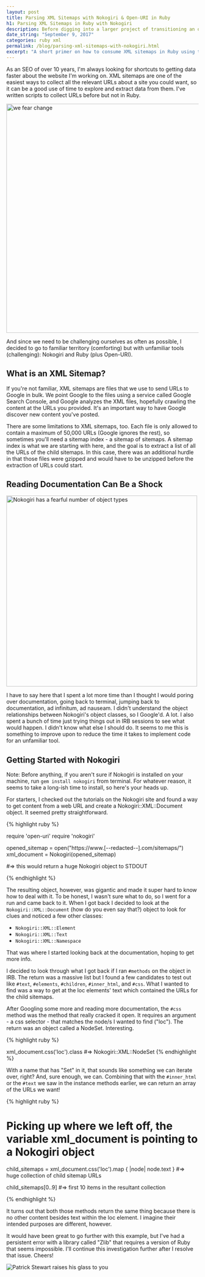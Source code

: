 ```yaml
---
layout: post
title: Parsing XML Sitemaps with Nokogiri & Open-URI in Ruby
h1: Parsing XML Sitemaps in Ruby with Nokogiri
description: Before digging into a larger project of transitioning an old BASH script of mine to Ruby, I wanted to get familiar with Nokogiri
date_string: "September 9, 2017"
categories: ruby xml
permalink: /blog/parsing-xml-sitemaps-with-nokogiri.html
excerpt: "A short primer on how to consume XML sitemaps in Ruby using the Nokogiri gem and get at the good stuff."
---
```


As an SEO of over 10 years, I'm always looking for shortcuts to getting data faster about the website I'm working on. XML sitemaps are one of the easiest ways to collect all the relevant URLs about a site you could want, so it can be a good use of time to explore and extract data from them. I've written scripts to collect URLs before but not in Ruby.

<img src="https://i.giphy.com/media/FFUOouOEv3rKo/giphy.webp" alt="we fear change" width="600">

And since we need to be challenging ourselves as often as possible, I decided to go to familiar territory (comforting) but with unfamiliar tools (challenging): Nokogiri and Ruby (plus Open-URI).

## What is an XML Sitemap?

If you're not familiar, XML sitemaps are files that we use to send URLs to Google in bulk. We point Google to the files using a service called Google Search Console, and Google analyzes the XML files, hopefully crawling the content at the URLs you provided. It's an important way to have Google discover new content you've posted.

There are some limitations to XML sitemaps, too. Each file is only allowed to contain a maximum of 50,000 URLs (Google ignores the rest), so sometimes you'll need a sitemap index - a sitemap of sitemaps. A sitemap index is what we are starting with here, and the goal is to extract a list of all the URLs of the child sitemaps. In this case, there was an additional hurdle in that those files were gzipped and would have to be unzipped before the extraction of URLs could start.

## Reading Documentation Can Be a Shock

<img src="https://media3.giphy.com/media/Ki9ZNTNS7aC9q/giphy.gif" alt="Nokogiri has a fearful number of object types" width="500">

I have to say here that I spent a lot more time than I thought I would poring over documentation, going back to terminal, jumping back to documentation, ad infinitum, ad nauseam. I didn't understand the object relationships between Nokogiri's object classes, so I Google'd. A lot. I also spent a bunch of time just trying things out in IRB sessions to see what would happen. I didn't know what else I should do. It seems to me this is something to improve upon to reduce the time it takes to implement code for an unfamiliar tool.

## Getting Started with Nokogiri

Note: Before anything, if you aren't sure if Nokogiri is installed on your machine, run `gem install nokogiri` from terminal. For whatever reason, it seems to take a long-ish time to install, so here's your heads up.

For starters, I checked out the tutorials on the Nokogiri site and found a way to get content from a web URL and create a Nokogiri::XML::Document object. It seemed pretty straightforward.

{% highlight ruby %}

require 'open-uri'
require 'nokogiri'

opened_sitemap = open("https://www.[--redacted--].com/sitemaps/")
xml_document = Nokogiri(opened_sitemap)

#=> this would return a huge Nokogiri object to STDOUT

{% endhighlight %}

The resulting object, however, was gigantic and made it super hard to know how to deal with it. To be honest, I wasn't sure what to do, so I went for a run and came back to it. When I got back I decided to look at the `Nokogiri::XML::Document` (how do you even say that?) object to look for clues and noticed a few other classes:

- `Nokogiri::XML::Element`
- `Nokogiri::XML::Text`
- `Nokogiri::XML::Namespace`

That was where I started looking back at the documentation, hoping to get more info.

I decided to look through what I got back if I ran `#methods` on the object in IRB. The return was a massive list but I found a few candidates to test out like `#text`, `#elements`, `#children`, `#inner_html`, and `#css`. What I wanted to find was a way to get at the loc elements' text which contained the URLs for the child sitemaps.

After Googling some more and reading more documentation, the `#css` method was the method that really cracked it open. It requires an argument - a css selector - that matches the node/s I wanted to find ("loc"). The return was an object called a NodeSet. Interesting.

{% highlight ruby %}

xml_document.css('loc').class
#=> Nokogiri::XML::NodeSet
{% endhighlight %}

With a name that has "Set" in it, that sounds like something we can iterate over, right? And, sure enough, we can. Combining that with the `#inner_html` or the `#text` we saw in the instance methods earlier, we can return an array of the URLs we want!

{% highlight ruby %}

# Picking up where we left off, the variable xml_document is pointing to a Nokogiri object

child_sitemaps = xml_document.css('loc').map { |node| node.text }
#=> huge collection of child sitemap URLs

child_sitemaps[0..9]
#=> first 10 items in the resultant collection

{% endhighlight %}

It turns out that both those methods return the same thing because there is no other content besides text within the loc element. I imagine their intended purposes are different, however.

It would have been great to go further with this example, but I've had a persistent error with a library called "Zlib" that requires a version of Ruby that seems impossible. I'll continue this investigation further after I resolve that issue. Cheers!

![Patrick Stewart raises his glass to you](https://i.giphy.com/media/3o6ZsUJ44ffpnAW7Dy/source.gif "we have sitemap URLs!")
